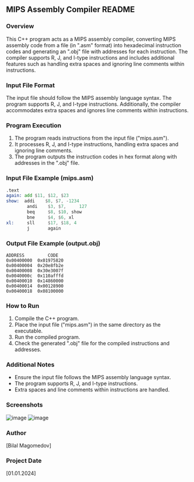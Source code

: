 ## MIPS Assembly Compiler README

### Overview

This C++ program acts as a MIPS assembly compiler, converting MIPS assembly code from a file (in ".asm" format) into hexadecimal instruction codes and generating an ".obj" file with addresses for each instruction. The compiler supports R, J, and I-type instructions and includes additional features such as handling extra spaces and ignoring line comments within instructions.

### Input File Format

The input file should follow the MIPS assembly language syntax. The program supports R, J, and I-type instructions. Additionally, the compiler accommodates extra spaces and ignores line comments within instructions.

### Program Execution

1. The program reads instructions from the input file ("mips.asm").
2. It processes R, J, and I-type instructions, handling extra spaces and ignoring line comments.
3. The program outputs the instruction codes in hex format along with addresses in the ".obj" file.

### Input File Example (mips.asm)

```asm
.text
again: add $11, $12, $23
show:  addi    $8, $7, -1234
        andi    $3, $7,     127
        beq     $8, $10, show  
        bne     $4, $6, xl
xl:     sll     $17, $18, 4
        j       again
```

### Output File Example (output.obj)

```
ADDRESS         CODE
0x00400000	0x01975820
0x00400004	0x20e8fb2e
0x00400008	0x30e3007f
0x0040000c	0x110afffd
0x00400010	0x14860000
0x00400014	0x00128900
0x00400018	0x08100000
```

### How to Run

1. Compile the C++ program.
2. Place the input file ("mips.asm") in the same directory as the executable.
3. Run the compiled program.
4. Check the generated ".obj" file for the compiled instructions and addresses.

### Additional Notes

- Ensure the input file follows the MIPS assembly language syntax.
- The program supports R, J, and I-type instructions.
- Extra spaces and line comments within instructions are handled.

### Screenshots

![image](https://github.com/BilalMagomedov/MIPS_Compiler/assets/53838499/e3bb98a2-33a0-4fed-a9ef-6bbe5facbad2)
![image](https://github.com/BilalMagomedov/MIPS_Compiler/assets/53838499/ef1eedad-2ebc-4267-a4e5-77d3529c0014)

### Author

[Bilal Magomedov]

### Project Date

[01.01.2024]
